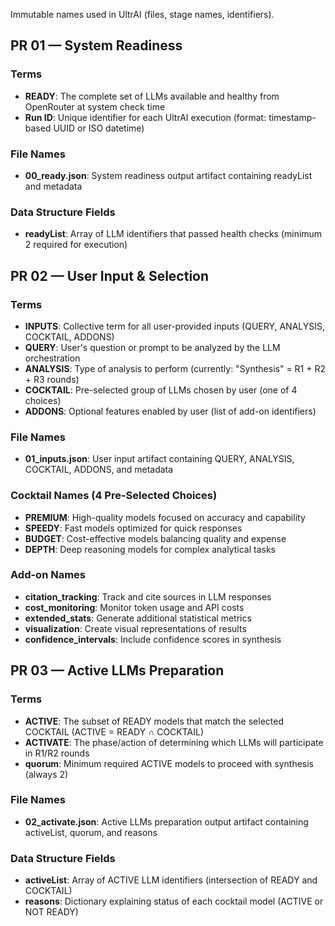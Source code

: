 Immutable names used in UltrAI (files, stage names, identifiers).

## PR 01 — System Readiness

### Terms
- **READY**: The complete set of LLMs available and healthy from OpenRouter at system check time
- **Run ID**: Unique identifier for each UltrAI execution (format: timestamp-based UUID or ISO datetime)

### File Names
- **00_ready.json**: System readiness output artifact containing readyList and metadata

### Data Structure Fields
- **readyList**: Array of LLM identifiers that passed health checks (minimum 2 required for execution)

## PR 02 — User Input & Selection

### Terms
- **INPUTS**: Collective term for all user-provided inputs (QUERY, ANALYSIS, COCKTAIL, ADDONS)
- **QUERY**: User's question or prompt to be analyzed by the LLM orchestration
- **ANALYSIS**: Type of analysis to perform (currently: "Synthesis" = R1 + R2 + R3 rounds)
- **COCKTAIL**: Pre-selected group of LLMs chosen by user (one of 4 choices)
- **ADDONS**: Optional features enabled by user (list of add-on identifiers)

### File Names
- **01_inputs.json**: User input artifact containing QUERY, ANALYSIS, COCKTAIL, ADDONS, and metadata

### Cocktail Names (4 Pre-Selected Choices)
- **PREMIUM**: High-quality models focused on accuracy and capability
- **SPEEDY**: Fast models optimized for quick responses
- **BUDGET**: Cost-effective models balancing quality and expense
- **DEPTH**: Deep reasoning models for complex analytical tasks

### Add-on Names
- **citation_tracking**: Track and cite sources in LLM responses
- **cost_monitoring**: Monitor token usage and API costs
- **extended_stats**: Generate additional statistical metrics
- **visualization**: Create visual representations of results
- **confidence_intervals**: Include confidence scores in synthesis

## PR 03 — Active LLMs Preparation

### Terms
- **ACTIVE**: The subset of READY models that match the selected COCKTAIL (ACTIVE = READY ∩ COCKTAIL)
- **ACTIVATE**: The phase/action of determining which LLMs will participate in R1/R2 rounds
- **quorum**: Minimum required ACTIVE models to proceed with synthesis (always 2)

### File Names
- **02_activate.json**: Active LLMs preparation output artifact containing activeList, quorum, and reasons

### Data Structure Fields
- **activeList**: Array of ACTIVE LLM identifiers (intersection of READY and COCKTAIL)
- **reasons**: Dictionary explaining status of each cocktail model (ACTIVE or NOT READY)

